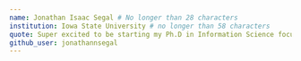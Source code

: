 ```yaml
---
name: Jonathan Isaac Segal # No longer than 28 characters
institution: Iowa State University # no longer than 58 characters
quote: Super excited to be starting my Ph.D in Information Science focusing on HCI at Cornell in the fall! # no longer than 100 characters, avoid using quotes(") to guarantee the format remains the same.
github_user: jonathannsegal
---
```

